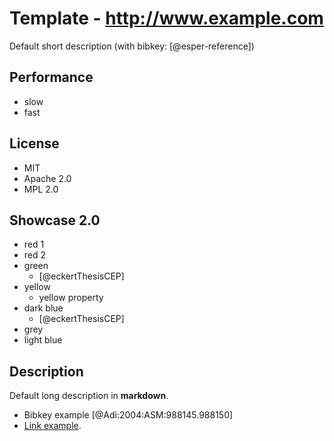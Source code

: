 # Template - http://www.example.com
Default short description (with bibkey: [@esper-reference])

## Performance
- slow
- fast

## License
- MIT
- Apache 2.0
- MPL 2.0

## Showcase 2.0
- red 1
- red 2
- green
    - [@eckertThesisCEP]
- yellow
    - yellow property
- dark blue
    - [@eckertThesisCEP]
- grey
- light blue

## Description
Default long description in __markdown__.
- Bibkey example [@Adi:2004:ASM:988145.988150]
- [Link example](http://example.com).